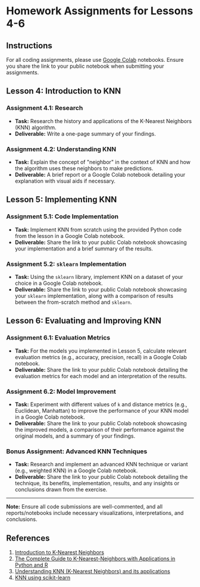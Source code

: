 # Homework Assignments for Lessons 4-6

## Instructions
For all coding assignments, please use [Google Colab](https://colab.research.google.com/) notebooks. Ensure you share the link to your public notebook when submitting your assignments.

## Lesson 4: Introduction to KNN

### Assignment 4.1: Research
- **Task:** Research the history and applications of the K-Nearest Neighbors (KNN) algorithm.
- **Deliverable:** Write a one-page summary of your findings.

### Assignment 4.2: Understanding KNN
- **Task:** Explain the concept of "neighbor" in the context of KNN and how the algorithm uses these neighbors to make predictions.
- **Deliverable:** A brief report or a Google Colab notebook detailing your explanation with visual aids if necessary.

## Lesson 5: Implementing KNN

### Assignment 5.1: Code Implementation
- **Task:** Implement KNN from scratch using the provided Python code from the lesson in a Google Colab notebook.
- **Deliverable:** Share the link to your public Colab notebook showcasing your implementation and a brief summary of the results.

### Assignment 5.2: `sklearn` Implementation
- **Task:** Using the `sklearn` library, implement KNN on a dataset of your choice in a Google Colab notebook.
- **Deliverable:** Share the link to your public Colab notebook showcasing your `sklearn` implementation, along with a comparison of results between the from-scratch method and `sklearn`.

## Lesson 6: Evaluating and Improving KNN

### Assignment 6.1: Evaluation Metrics
- **Task:** For the models you implemented in Lesson 5, calculate relevant evaluation metrics (e.g., accuracy, precision, recall) in a Google Colab notebook.
- **Deliverable:** Share the link to your public Colab notebook detailing the evaluation metrics for each model and an interpretation of the results.

### Assignment 6.2: Model Improvement
- **Task:** Experiment with different values of `k` and distance metrics (e.g., Euclidean, Manhattan) to improve the performance of your KNN model in a Google Colab notebook.
- **Deliverable:** Share the link to your public Colab notebook showcasing the improved models, a comparison of their performance against the original models, and a summary of your findings.

### Bonus Assignment: Advanced KNN Techniques
- **Task:** Research and implement an advanced KNN technique or variant (e.g., weighted KNN) in a Google Colab notebook.
- **Deliverable:** Share the link to your public Colab notebook detailing the technique, its benefits, implementation, results, and any insights or conclusions drawn from the exercise.

---

**Note:** Ensure all code submissions are well-commented, and all reports/notebooks include necessary visualizations, interpretations, and conclusions.

## References
1. [Introduction to K-Nearest Neighbors](https://towardsdatascience.com/introduction-to-k-nearest-neighbors-3b534bb11d26)
2. [The Complete Guide to K-Nearest-Neighbors with Applications in Python and R](https://kevinzakka.github.io/2016/07/13/k-nearest-neighbor/)
3. [Understanding KNN (K-Nearest Neighbors) and its applications](https://www.analyticsvidhya.com/blog/2018/03/introduction-k-neighbours-algorithm-clustering/)
4. [KNN using scikit-learn](https://scikit-learn.org/stable/modules/generated/sklearn.neighbors.KNeighborsClassifier.html)


